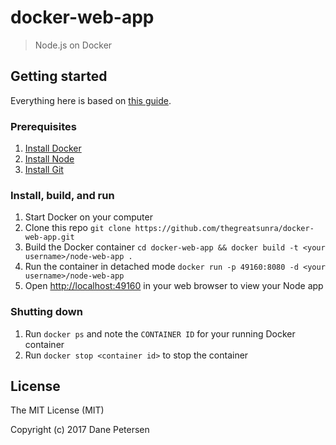 # docker-web-app

> Node.js on Docker

## Getting started

Everything here is based on [this guide](https://nodejs.org/en/docs/guides/nodejs-docker-webapp/).

### Prerequisites

1. [Install Docker](https://store.docker.com/search?type=edition&offering=community)
1. [Install Node](https://nodejs.org)
1. [Install Git](https://git-scm.com/downloads)

### Install, build, and run

1. Start Docker on your computer
1. Clone this repo `git clone https://github.com/thegreatsunra/docker-web-app.git`
1. Build the Docker container `cd docker-web-app && docker build -t <your username>/node-web-app .`
1. Run the container in detached mode `docker run -p 49160:8080 -d <your username>/node-web-app`
1. Open [http://localhost:49160](http://localhost:49160) in your web browser to view your Node app

### Shutting down
1. Run `docker ps` and note the `CONTAINER ID` for your running Docker container
1. Run `docker stop <container id>` to stop the container

## License

The MIT License (MIT)

Copyright (c) 2017 Dane Petersen
